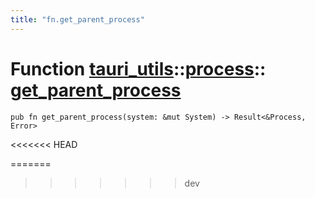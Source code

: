 ```yaml
---
title: "fn.get_parent_process"
---
```


# Function [tauri_utils](/docs/api/rust/tauri_utils/../index.html)::​[process](/docs/api/rust/tauri_utils/index.html)::​[get_parent_process](/docs/api/rust/tauri_utils/)

    pub fn get_parent_process(system: &mut System) -> Result<&Process, Error>
<<<<<<< HEAD
      
=======
>>>>>>> dev
